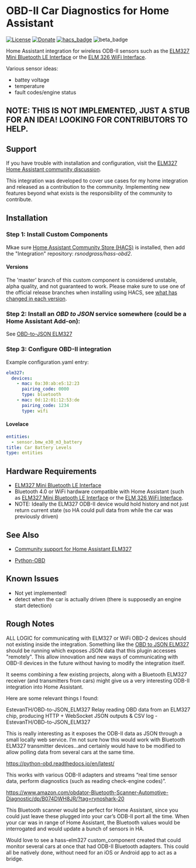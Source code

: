 # OBD-II Car Diagnostics for Home Assistant

[![License](https://img.shields.io/badge/License-Apache%202.0-blue.svg)](https://opensource.org/licenses/Apache-2.0)
[![Donate](https://img.shields.io/badge/Donate-PayPal-green.svg)](https://www.paypal.com/cgi-bin/webscr?cmd=_donations&business=WREP29UDAMB6G)
[![hacs_badge](https://img.shields.io/badge/HACS-Default-orange.svg)](https://github.com/custom-components/hacs)
![beta_badge](https://img.shields.io/badge/maturity-Beta-yellow.png)

Home Assistant integration for wireless ODB-II sensors such as the [ELM327 Mini Bluetooth LE Interface](https://www.amazon.com/obdator-Bluetooth-Scanner-Automotive-Diagnostic/dp/B074DWH8JR/?tag=rynoshark-20) or the [ELM 326 WiFi Interface](https://smile.amazon.com/Interface-Scanner-Diagnostic-Original-Support/dp/B07L4926C1?tag=rynoshark-20).

Various sensor ideas:

- battey voltage
- temperature
- fault codes/engine status

## NOTE: THIS IS NOT IMPLEMENTED, JUST A STUB FOR AN IDEA! LOOKING FOR CONTRIBUTORS TO HELP.

## Support

If you have trouble with installation and configuration, visit the [ELM327 Home Assistant community discussion](https://community.home-assistant.io/t/https://community.home-assistant.io/t/my-new-android-app-bridge-between-car-obd2-and-home-assistant/101425).

This integration was developed to cover use cases for my home integration and released as a contribution to the community. Implementing new features beyond what exists is the responsibility of the community to contribute.

## Installation

### Step 1: Install Custom Components

Mkae sure [Home Assistant Community Store (HACS)](https://github.com/custom-components/hacs) is installed,  then add the "Integration" repository: *rsnodgrass/hass-obd2*.

#### Versions

The 'master' branch of this custom component is considered unstable, alpha quality, and not guaranteed to work.
Please make sure to use one of the official release branches when installing using HACS, see [what has changed in each version](https://github.com/rsnodgrass/hass-sensorpush/releases).

### Step 2: Install an *OBD to JSON* service somewhere (could be a Home Assistant Add-on):

See [OBD-to-JSON ELM327](https://github.com/EstevanTH/OBD-to-JSON_ELM327)

### Step 3: Configure OBD-II integration

Example configuration.yaml entry:

```yaml
elm327:
  devices:
    - mac: 0a:30:ab:e5:12:23
      pairing_code: 0000
      type: bluetooth
    - mac: 0d:12:01:12:53:de
      pairing_code: 1234
      type: wifi
```

#### Lovelace

```yaml
entities:
  - sensor.bmw_e30_m3_battery
title: Car Battery Levels
type: entities
```

## Hardware Requirements

* [ELM327 Mini Bluetooth LE Interface](https://www.amazon.com/obdator-Bluetooth-Scanner-Automotive-Diagnostic/dp/B074DWH8JR/?tag=rynoshark-20)
* Bluetooth 4.0 or WiFi hardware compatible with Home Assistant (such as [ELM327 Mini Bluetooth LE Interface](https://www.amazon.com/obdator-Bluetooth-Scanner-Automotive-Diagnostic/dp/B074DWH8JR/?tag=rynoshark-20) or the [ELM 326 WiFi Interface](https://smile.amazon.com/Interface-Scanner-Diagnostic-Original-Support/dp/B07L4926C1?tag=rynoshark-20).
* NOTE: Ideally the ELM327 ODB-II device would hold history and not just return current state (so HA could pull data from while the car was previously driven)


## See Also

* [Community support for Home Assistant ELM327](https://community.home-assistant.io/t/https://community.home-assistant.io/t/my-new-android-app-bridge-between-car-obd2-and-home-assistant/101425)

* [Python-OBD](https://pypi.org/project/obd/)

## Known Issues

* Not yet implemented!
* detect when the car is actually driven (there is supposedly an engine start detection)

## Rough Notes


ALL LOGIC for communicating with ELM327 or WiFi OBD-2 devices should not existing inside the integration. Something like the [OBD to JSON ELM327](https://github.com/EstevanTH/OBD-to-JSON_ELM327) should be running which exposes JSON data that this plugin accesses "remotely".  This allow innovation and new ways of communicating with OBD-II devices in the future without having to modify the integration itself.

It seems combining a few existing projects, along with a Bluetooth ELM327 receiver (and transmitters from cars) might give us a very interesting ODB-II integration into Home Assistant.

Here are some relevant things I found:

EstevanTH/OBD-to-JSON_ELM327
Relay reading OBD data from an ELM327 chip, producing HTTP + WebSocket JSON outputs & CSV log - EstevanTH/OBD-to-JSON_ELM327

This is really interesting as it exposes the ODB-II data as JSON through a small locally web service. I’m not sure how this would work with Bluetooth ELM327 transmitter devices…and certainly would have to be modified to allow polling data from several cars at the same time.

https://python-obd.readthedocs.io/en/latest/

This works with various ODB-II adapters and streams “real time sensor data, perform diagnostics (such as reading check-engine codes)”.

https://www.amazon.com/obdator-Bluetooth-Scanner-Automotive-Diagnostic/dp/B074DWH8JR/?tag=rynoshark-20

This Bluetooth scanner would be perfect for Home Assistant, since you could just leave these plugged into your car’s ODB-II port all the time. When your car was in range of Home Assistant, the Bluetooth values would be interrogated and would update a bunch of sensors in HA.

Would love to see a hass-elm327 custom_component created that could monitor several cars at once that had ODB-II Bluetooth adapters. This could all be natively done, without need for an iOS or Android app to act as a bridge.
